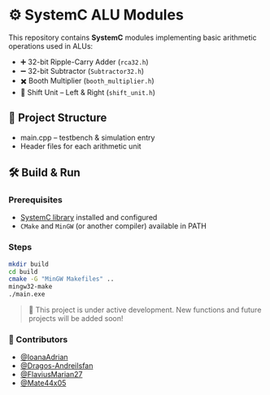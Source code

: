 # ⚙️ SystemC ALU Modules

This repository contains **SystemC** modules implementing basic arithmetic operations used in ALUs:

- ➕ 32-bit Ripple-Carry Adder (`rca32.h`)
- ➖ 32-bit Subtractor (`Subtractor32.h`)
- ✖️ Booth Multiplier (`booth_multiplier.h`)
- 🔁 Shift Unit – Left & Right (`shift_unit.h`)

## 📁 Project Structure

- main.cpp – testbench & simulation entry
- Header files for each arithmetic unit

## 🛠️ Build & Run

### Prerequisites
- [SystemC library](https://accellera.org/downloads/standards/systemc) installed and configured
- `CMake` and `MinGW` (or another compiler) available in PATH

### Steps

```bash
mkdir build
cd build
cmake -G "MinGW Makefiles" ..
mingw32-make
./main.exe
```

> 🚧 This project is under active development. New functions and future projects will be added soon!

### 👥 Contributors

- [@IoanaAdrian](https://github.com/IoanaAdrian)
- [@Dragos-AndreiIsfan](https://github.com/Dragos-AndreiIsfan)
- [@FlaviusMarian27](https://github.com/FlaviusMarian27)
- [@Mate44x05](https://github.com/Mate44x05)